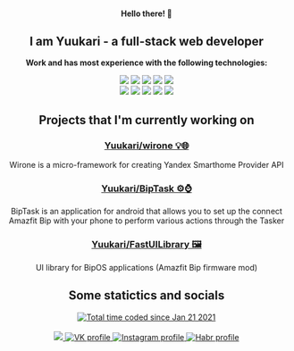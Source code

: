 <div align="center">
  <h4>Hello there! 🐾</h4>
  <h2>I am Yuukari - a full-stack web developer</h2>
  
  <p><b>Work and has most experience with the following technologies:</b></p>
    <img src="https://img.shields.io/badge/React-20232A?style=for-the-badge&logo=react&logoColor=61DAFB">
    <img src="https://img.shields.io/badge/Redux-593D88?style=for-the-badge&logo=redux&logoColor=white">
    <img src="https://img.shields.io/badge/GULP-CF4647?style=for-the-badge&logo=gulp&logoColor=white">
    <img src="https://img.shields.io/badge/Sass-CC6699?style=for-the-badge&logo=sass&logoColor=white">
    <img src="https://img.shields.io/badge/Bootstrap-563D7C?style=for-the-badge&logo=bootstrap&logoColor=white">
    <br>
    <img src="https://img.shields.io/badge/Node.js-43853D?style=for-the-badge&logo=node.js&logoColor=white">
    <img src="https://img.shields.io/badge/Express.js-404D59?style=for-the-badge">
    <img src="https://img.shields.io/badge/PHP-777BB4?style=for-the-badge&logo=php&logoColor=white">
    <img src="https://img.shields.io/badge/MySQL-00000F?style=for-the-badge&logo=mysql&logoColor=white">
    <img src="https://img.shields.io/badge/MongoDB-4EA94B?style=for-the-badge&logo=mongodb&logoColor=white">
  
  <h2>Projects that I'm currently working on</h2>
    <p>
      <a href="https://github.com/Yuukari/wirone"><h3>Yuukari/wirone 💡🌐</h3></a>
      Wirone is a micro-framework for creating Yandex Smarthome Provider API
    </p>
    <p>
      <a href="https://github.com/Yuukari/BipTask"><h3>Yuukari/BipTask ⚙️⌚️</h3></a>
      BipTask is an application for android that allows you to set up the connect Amazfit Bip with your phone to perform various actions through the Tasker
    </p>
    <p>
      <a href="https://github.com/Yuukari/FastUILibrary"><h3>Yuukari/FastUILibrary 🖼️</h3></a>
      UI library for BipOS applications (Amazfit Bip firmware mod)
    </p>
  
  <h2>Some statictics and socials</h2>
    <a href="https://wakatime.com/@6d3aa565-113a-487f-a95c-5beecd7bc529">
      <img src="https://wakatime.com/badge/user/6d3aa565-113a-487f-a95c-5beecd7bc529.svg" alt="Total time coded since Jan 21 2021"/>
    </a>
    <br><br>
    <a href="https://t.me/iamyuukari">
      <img src="https://img.shields.io/badge/Telegram-2ca5e0?style=for-the-badge&logo=telegram&logoColor=white">
    </a>
    <a href="https://vk.com/yuukari">
      <img src="https://img.shields.io/badge/Vk-07F?style=for-the-badge&logo=vk&logoColor=white" alt="VK profile">
    </a>
    <a href="https://instagram.com/iamyuukari">
      <img src="https://img.shields.io/badge/Instagram-E4405F?style=for-the-badge&logo=instagram&logoColor=white" alt="Instagram profile">
    </a>
    <a href="https://habr.com/users/Yuukari/">
      <img src="https://img.shields.io/badge/Habr-619ebb?style=for-the-badge&logo=habr&logoColor=white" alt="Habr profile">
    </a>
</div>
